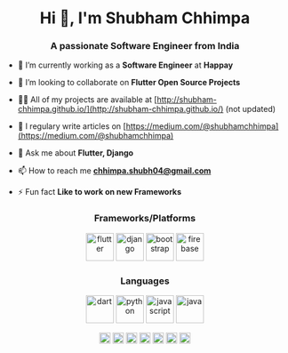 <h1 align="center">Hi 👋, I'm Shubham Chhimpa </h1>
<h3 align="center">A passionate Software Engineer from India</h3>

- 🔭 I’m currently working as a **Software Engineer** at **Happay**

- 👯 I’m looking to collaborate on **Flutter Open Source Projects**

- 👨‍💻 All of my projects are available at [http://shubham-chhimpa.github.io/](http://shubham-chhimpa.github.io/) (not updated)

- 📝 I regulary write articles on [https://medium.com/@shubhamchhimpa](https://medium.com/@shubhamchhimpa)

- 💬 Ask me about **Flutter, Django**

- 📫 How to reach me **chhimpa.shubh04@gmail.com**

- ⚡ Fun fact **Like to work on new Frameworks**

<h3 align="center">Frameworks/Platforms</h3>
<p align="center">

<img src="https://github.com/shubham-chhimpa/shubham-chhimpa/blob/master/images/flutter.svg" alt="flutter" width="50" height="50"/>

<img src="https://github.com/shubham-chhimpa/shubham-chhimpa/blob/master/images/django.svg" alt="django" width="50" height="50"/> 

<img src="https://github.com/shubham-chhimpa/shubham-chhimpa/blob/master/images/bootstrap.svg" alt="bootstrap" width="50" height="50"/>

<img src="https://github.com/shubham-chhimpa/shubham-chhimpa/blob/master/images/firebase.svg" alt="firebase" width="50" height="50"/>


</p>
<h3 align="center">Languages</h3>
<p align="center">

<img src="https://github.com/shubham-chhimpa/shubham-chhimpa/blob/master/images/dart.svg" alt="dart" width="50" height="50"/>

<img src="https://github.com/shubham-chhimpa/shubham-chhimpa/blob/master/images/python.svg" alt="python" width="50" height="50"/>

<img src="https://github.com/shubham-chhimpa/shubham-chhimpa/blob/master/images/javascript.svg" alt="javascript" width="50" height="50"/>

<img src="https://github.com/shubham-chhimpa/shubham-chhimpa/blob/master/images/java.svg" alt="java" width="50" height="50"/> 

</p>


<p align="center">
<a href="https://codepen.io/shubhamchhimpa" target="blank"><img align="center" src="https://cdn.jsdelivr.net/npm/simple-icons@3.0.1/icons/codepen.svg" alt="shubham chhimpa" height="20" width="20" /></a>
<a href="https://dev.to/shubhamchhimpa" target="blank"><img align="center" src="https://cdn.jsdelivr.net/npm/simple-icons@3.0.1/icons/dev-dot-to.svg" alt="shubham chhimpa" height="20" width="20" /></a>
<a href="https://twitter.com/shubham_chhimpa" target="blank"><img align="center" src="https://cdn.jsdelivr.net/npm/simple-icons@3.0.1/icons/twitter.svg" alt="shubham chhimpa" height="20" width="20" /></a>
<a href="https://linkedin.com/in/shubham-chhimpa" target="blank"><img align="center" src="https://cdn.jsdelivr.net/npm/simple-icons@3.0.1/icons/linkedin.svg" alt="shubham-chhimpa" height="20" width="20" /></a>
<a href="https://stackoverflow.com/shubham-chhimpa" target="blank"><img align="center" src="https://cdn.jsdelivr.net/npm/simple-icons@3.0.1/icons/stackoverflow.svg" alt="shubham-chhimpa" height="20" width="20" /></a>
<a href="https://fb.com/shubham.chhimpa.3" target="blank"><img align="center" src="https://cdn.jsdelivr.net/npm/simple-icons@3.0.1/icons/facebook.svg" alt="shubham.chhimpa.3" height="20" width="20" /></a>
<a href="https://instagram.com/shubham.code" target="blank"><img align="center" src="https://cdn.jsdelivr.net/npm/simple-icons@3.0.1/icons/instagram.svg" alt="shubham.code" height="20" width="20" /></a>
</p>
